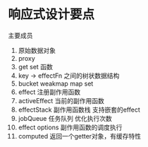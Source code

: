 # 响应式设计要点

主要成员

1. 原始数据对象
2. proxy
3. get set 函数
4. key -> effectFn 之间的树状数据结构
5. bucket weakmap map set
6. effect 注册副作用函数
7. activeEffect 当前的副作用函数
8. effectStack 副作用函数栈 支持嵌套的effect
9. jobQueue 任务队列 优化执行次数
10. effect options 副作用函数的调度执行
11. computed 返回一个getter对象，有缓存特性
